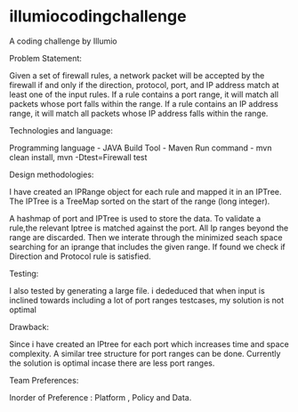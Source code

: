 # illumiocodingchallenge


A coding challenge by Illumio

Problem Statement:

Given a set of firewall rules, a network packet will be accepted by the firewall if and only if the direction, protocol, port, and IP address match at least one of the input rules. If a rule contains a port range, it will match all packets whose port falls within the range. If a rule contains an IP address range, it will match all packets whose IP address falls within the range.

Technologies and language:

Programming language - JAVA
Build Tool - Maven
Run command - mvn clean install, mvn -Dtest=Firewall test


Design methodologies:

I have created an IPRange object for each rule and mapped it in an IPTree. The IPTree is a TreeMap sorted on the start of the range (long integer).

A hashmap of port and IPTree is used to store the data.
To validate a rule,the relevant Iptree is matched against the port.
All Ip ranges beyond the range are discarded.
Then we interate through the minimized seach space searching for an iprange that includes the given range.
If found we check if Direction and Protocol rule is satisfied.

Testing:

I also tested by generating a large file.
i dededuced that when input is inclined towards including a lot of port ranges testcases, my solution is not optimal

Drawback:

Since i have created an IPtree for each port which increases time and space complexity.
A similar tree structure for port ranges can be done.
Currently the solution is optimal incase there are less port ranges.

Team Preferences:

Inorder of Preference : Platform , Policy and Data.

